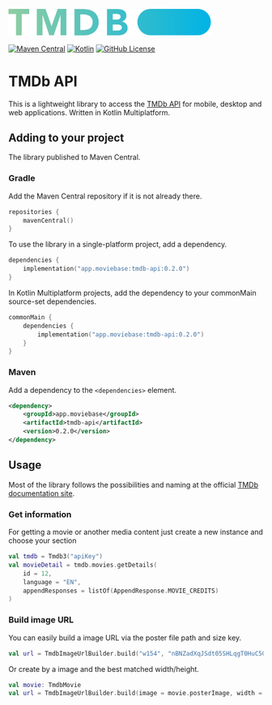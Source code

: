 <a href="https://www.themoviedb.org"><img alt="TMDb" src="doc/images/blue_short.svg" width="400"></a>

[![Maven Central](https://img.shields.io/maven-central/v/app.moviebase/tmdb-api?label=Maven%20Central)](https://search.maven.org/artifact/app.moviebase/tmdb-api)
[![Kotlin](https://img.shields.io/badge/kotlin-1.4.32-blue.svg?logo=kotlin)](http://kotlinlang.org)
[![GitHub License](https://img.shields.io/badge/license-Apache%20License%202.0-blue.svg?style=flat)](http://www.apache.org/licenses/LICENSE-2.0)


TMDb API
===========================
This is a lightweight library to access the [TMDb API](https://developers.themoviedb.org/3) for mobile, desktop and web applications. Written in Kotlin Multiplatform.

## Adding to your project

The library published to Maven Central.

### Gradle

Add the Maven Central repository if it is not already there.

```kotlin
repositories {
    mavenCentral()
}
```

To use the library in a single-platform project, add a dependency.

```kotlin
dependencies {
    implementation("app.moviebase:tmdb-api:0.2.0")
}
```

In Kotlin Multiplatform projects, add the dependency to your commonMain source-set dependencies.

```kotlin
commonMain {
    dependencies {
        implementation("app.moviebase:tmdb-api:0.2.0")
    }
}
``` 

### Maven

Add a dependency to the `<dependencies>` element.

```xml
<dependency>
    <groupId>app.moviebase</groupId>
    <artifactId>tmdb-api</artifactId>
    <version>0.2.0</version>
</dependency>
```


## Usage
Most of the library follows the possibilities and naming at the official [TMDb documentation site](https://developers.themoviedb.org/3/getting-started).


### Get information
For getting a movie or another media content just create a new instance and choose your section

```kotlin
val tmdb = Tmdb3("apiKey")
val movieDetail = tmdb.movies.getDetails(
    id = 12,
    language = "EN",
    appendResponses = listOf(AppendResponse.MOVIE_CREDITS)
)
```

### Build image URL

You can easily build a image URL via the poster file path and size key.  

```kotlin
val url = TmdbImageUrlBuilder.build("w154", "nBNZadXqJSdt05SHLqgT0HuC5Gm.jpg")
```

Or create by a image and the best matched width/height.

```kotlin
val movie: TmdbMovie
val url = TmdbImageUrlBuilder.build(image = movie.posterImage, width = 200,height = 300)
```
